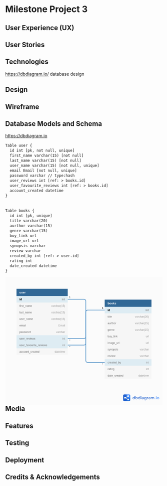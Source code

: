 
# Milestone Project 3

## User Experience (UX)

## User Stories

## Technologies

https://dbdiagram.io/  database design

## Design

## Wireframe

## Database Models and Schema

https://dbdiagram.io

```
Table user {
  id int [pk, not null, unique]
  first_name varchar(15) [not null]
  last_name varchar(15) [not null]
  user_name varchar(15) [not null, unique]
  email Email [not null, unique]
  password varchar // type:hash
  user_reviews int [ref: > books.id]
  user_favourite_reviews int [ref: > books.id]
  account_created datetime
}


Table books {
  id int [pk, unique]
  title varchar(20)
  aurthor varchar(15)
  genre varchar(15)
  buy_link url
  image_url url
  synopsis varchar
  review varchar
  created_by int [ref: > user.id]
  rating int
  date_created datetime
}
```

<img src="Wireframes/dbdiagram/database.png"
     alt="Database design"
     style="float: left; margin-right: 10px;" />

## Media

## Features

## Testing

## Deployment

## Credits & Acknowledgements